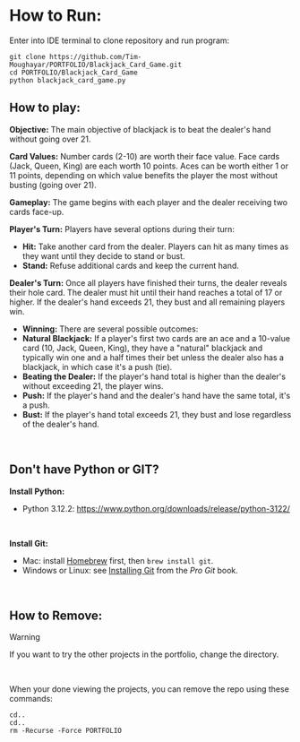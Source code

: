 # How to Run:
Enter into IDE terminal to clone repository and run program:
```
git clone https://github.com/Tim-Moughayar/PORTFOLIO/Blackjack_Card_Game.git
cd PORTFOLIO/Blackjack_Card_Game
python blackjack_card_game.py           
```

## How to play:

**Objective:** The main objective of blackjack is to beat the dealer's hand without going over 21.
<br/>

**Card Values:** Number cards (2-10) are worth their face value. Face cards (Jack, Queen, King) are each worth 10 points. Aces can be worth either 1 or 11 points, depending on which value benefits the player the most without busting (going over 21).
<br/>

**Gameplay:** The game begins with each player and the dealer receiving two cards face-up.
<br/>

**Player's Turn:** Players have several options during their turn:
  * **Hit:** Take another card from the dealer. Players can hit as many times as they want until they decide to stand or bust.
  * **Stand:** Refuse additional cards and keep the current hand.

**Dealer's Turn:** Once all players have finished their turns, the dealer reveals their hole card. The dealer must hit until their hand reaches a total of 17 or higher. If the dealer's hand exceeds 21, they bust and all remaining players win.
  * **Winning:** There are several possible outcomes:
  * **Natural Blackjack:** If a player's first two cards are an ace and a 10-value card (10, Jack, Queen, King), they have a "natural" blackjack and typically win one and a half times their bet unless the dealer also has a blackjack, in which case it's a push (tie).
  * **Beating the Dealer:** If the player's hand total is higher than the dealer's without exceeding 21, the player wins.
  * **Push:** If the player's hand and the dealer's hand have the same total, it's a push.
  * **Bust:** If the player's hand total exceeds 21, they bust and lose regardless of the dealer's hand.

<br/>

## Don't have Python or GIT?
**Install Python:**
- Python 3.12.2: https://www.python.org/downloads/release/python-3122/

<br/>

**Install Git:**
- Mac: install [Homebrew](http://mxcl.github.com/homebrew/) first, then `brew install git`.
- Windows or Linux: see [Installing Git](http://git-scm.com/book/en/Getting-Started-Installing-Git) from the _Pro Git_ book.

<br/>

## How to Remove:
> [!WARNING]  
> If you want to try the other projects in the portfolio, change the directory.

<br/>

When your done viewing the projects, you can remove the repo using these commands:
```
cd..
cd..
rm -Recurse -Force PORTFOLIO
```

